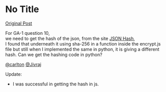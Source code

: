 # No Title

[Original Post](https://discourse.onlinedegree.iitm.ac.in/t/169029/88)

<p>For GA-1 question 10,<br>
we need to get the hash of the json, from the site <a href="https://tools-in-data-science.pages.dev/jsonhash" class="inline-onebox" rel="noopener nofollow ugc">JSON Hash</a>,<br>
I found that underneath it using sha-256 in a function inside the encrypt.js file but still when I implemented the same in python, it is giving a different hash. Can we get the hashing code in python?</p>
<p><a class="mention" href="/u/carlton">@carlton</a> <a class="mention" href="/u/jivraj">@Jivraj</a></p>
<p>Update:</p>
<ul>
<li>I was successful in getting the hash in js.</li>
</ul>